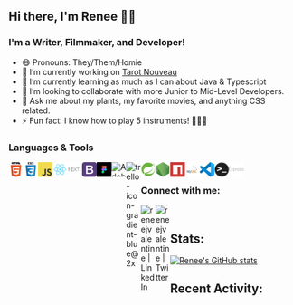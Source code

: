 ## Hi there, I'm Renee 🖖🏾
### I'm a Writer, Filmmaker, and Developer!
- 😄 Pronouns: They/Them/Homie
- 🔭 I’m currently working on [Tarot Nouveau](https://tarot-nouveau.vercel.app/)
- 🌱 I’m currently learning as much as I can about Java & Typescript
- 👯 I’m looking to collaborate with more Junior to Mid-Level Developers.
- 💬 Ask me about my plants, my favorite movies, and anything CSS related.
- ⚡ Fun fact: I know how to play 5 instruments! 🎸🥁🎻 

### Languages & Tools

[<img align="left" alt="HTML5" width="26px" src="https://raw.githubusercontent.com/github/explore/80688e429a7d4ef2fca1e82350fe8e3517d3494d/topics/html/html.png" />][html]
[<img align="left" alt="CSS3" width="26px" src="https://raw.githubusercontent.com/github/explore/80688e429a7d4ef2fca1e82350fe8e3517d3494d/topics/css/css.png" />][css]
[<img align="left" alt="JavaScript" width="26px" src="https://raw.githubusercontent.com/github/explore/80688e429a7d4ef2fca1e82350fe8e3517d3494d/topics/javascript/javascript.png" />][javascript]
[<img align="left" alt="React" width="26px" src="https://raw.githubusercontent.com/github/explore/80688e429a7d4ef2fca1e82350fe8e3517d3494d/topics/react/react.png" />][react]
[<img align="left" alt="Next" width="26px" src="https://raw.githubusercontent.com/github/explore/28b02bbc9ad9f7a503c43775aebeb515dc2da5fc/topics/nextjs/nextjs.png"/>][nextjs]
[<img align="left" alt="Bootstrap" width="26px" src="https://raw.githubusercontent.com/github/explore/80688e429a7d4ef2fca1e82350fe8e3517d3494d/topics/bootstrap/bootstrap.png"/>][bootstrap]
[<img align="left" alt="Figma" width="26px" src="https://raw.githubusercontent.com/github/explore/05d0f0dfceafd861bdf2b53559399dae7b2e2d8b/topics/figma/figma.png" />][figma]
[<img align="left" width="26" height="26" src="https://www.adobe.com/content/dam/cc/us/en/products/xd/features/ui-kits/XD.svg" alt="Adobe XD">][adobexd]
[<img align="left" width="26" alt="trello-icon-gradient-blue@2x" src="https://user-images.githubusercontent.com/63140769/140752316-9dedc53a-9f83-4d3f-b857-09167f33127a.png">][trello]
[<img align="left" alt="Springboot" width="26px" src="https://raw.githubusercontent.com/github/explore/80688e429a7d4ef2fca1e82350fe8e3517d3494d/topics/spring-boot/spring-boot.png" />][springboot]
[<img align="left" alt="Node.js" width="26px" src="https://raw.githubusercontent.com/github/explore/80688e429a7d4ef2fca1e82350fe8e3517d3494d/topics/nodejs/nodejs.png" />][nodejs]
[<img align="left" alt="NPM" width="26px" src="https://raw.githubusercontent.com/github/explore/80688e429a7d4ef2fca1e82350fe8e3517d3494d/topics/npm/npm.png" />][npm]
[<img align="left" alt="MySQL" width="26px" src="https://raw.githubusercontent.com/github/explore/80688e429a7d4ef2fca1e82350fe8e3517d3494d/topics/mysql/mysql.png" />][mysql]
[<img align="left" alt="Visual Studio Code" width="26px" src="https://raw.githubusercontent.com/github/explore/80688e429a7d4ef2fca1e82350fe8e3517d3494d/topics/visual-studio-code/visual-studio-code.png" />][vscode]
[<img align="left" alt="terminal" width="26px" src="https://raw.githubusercontent.com/github/explore/80688e429a7d4ef2fca1e82350fe8e3517d3494d/topics/terminal/terminal.png" />][terminal]
[<img align="left" alt="Express.js" width="26px" src="https://raw.githubusercontent.com/github/explore/80688e429a7d4ef2fca1e82350fe8e3517d3494d/topics/express/express.png" />][express]

<br />

### Connect with me: 
[<img align="left" alt="reneejvalentine | LinkedIn" width="26px" src="https://img.icons8.com/fluent/2x/linkedin.png" />][linkedin]

[<img align="left" alt="reneejvalentine | Twitter" width="26px" src="https://img.icons8.com/fluent/2x/twitter.png" />][twitter]
<br />

## Stats:
[![Renee's GitHub stats](https://github-readme-stats.vercel.app/api?username=renjval12)](https://github.com/anuraghazra/github-readme-stats)


## Recent Activity:
<!--START_SECTION:activity--> 
<!--END_SECTION:activity -->



[website]: https://vladhernandez.dev/
[linkedin]: https://www.linkedin.com/in/reneejvalentine
[twitter]: https://twitter.com/reneejvalentine
[mysql]: https://github.com/topics/mysql
[html]: https://github.com/topics/html
[css]: https://github.com/topics/css
[javascript]: https://github.com/topics/javascript
[react]: https://github.com/topics/react
[bootstrap]: https://github.com/topics/bootstrap
[trello]: https://trello.com/home
[figma]: https://github.com/topics/figma
[adobexd]: https://www.adobe.com/products/xd.html
[springboot]: https://github.com/topics/springboot
[nodejs]: https://github.com/topics/nodejs
[npm]: https://github.com/topics/npm
[vscode]: https://github.com/topics/vscode
[terminal]: https://github.com/topics/terminal
[express]: https://github.com/topics/express
[nextjs]: https://github.com/topics/nextjs
